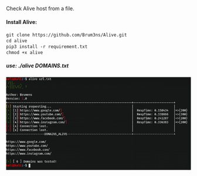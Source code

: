 Check Alive host from a file.

#### Install Alive:
```
git clone https://github.com/Brum3ns/Alive.git
cd alive
pip3 install -r requirement.txt
chmod +x alive
```

#####  use: ./alive DOMAINS.txt
![](https://github.com/Brum3ns/Alive/blob/master/alive.png)
